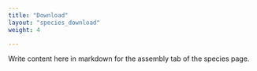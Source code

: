 ```yaml
---
title: "Download"
layout: "species_download"
weight: 4

---
```


Write content here in markdown for the assembly tab of the species page.

